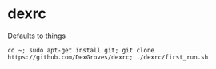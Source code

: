 # dexrc
Defaults to things

```
cd ~; sudo apt-get install git; git clone https://github.com/DexGroves/dexrc; ./dexrc/first_run.sh
```
